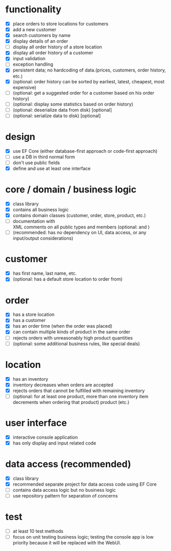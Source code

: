 # functionality

- [X] place orders to store locations for customers
- [X] add a new customer
- [X] search customers by name
- [X] display details of an order
- [ ] display all order history of a store location
- [X] display all order history of a customer
- [X] input validation
- [ ] exception handling
- [X] persistent data; no hardcoding of data.(prices, customers, order history, etc.)
- [X] (optional: order history can be sorted by earliest, latest, cheapest, most expensive)
- [ ] (optional: get a suggested order for a customer based on his order history)
- [ ] (optional: display some statistics based on order history)
- [ ] (optional: deserialize data from disk) [optional]
- [ ] (optional: serialize data to disk) [optional]

# design

- [X] use EF Core (either database-first approach or code-first approach)
- [ ] use a DB in third normal form
- [ ] don't use public fields
- [X] define and use at least one interface

# core / domain / business logic

- [X] class library
- [X] contains all business logic
- [X] contains domain classes (customer, order, store, product, etc.)
- [ ] documentation with <summary> XML comments on all public types and members (optional: <params> and <return>)
- [ ] (recommended: has no dependency on UI, data access, or any input/output considerations)

# customer

- [X] has first name, last name, etc.
- [X] (optional: has a default store location to order from)

# order

- [X] has a store location
- [X] has a customer
- [X] has an order time (when the order was placed)
- [X] can contain multiple kinds of product in the same order
- [ ] rejects orders with unreasonably high product quantities
- [ ] (optional: some additional business rules, like special deals)

# location

- [X] has an inventory
- [X] inventory decreases when orders are accepted
- [X] rejects orders that cannot be fulfilled with remaining inventory
- [ ] (optional: for at least one product, more than one inventory item decrements when ordering that product) product (etc.)

# user interface

- [X] interactive console application
- [X] has only display and input related code

# data access (recommended)

- [X] class library
- [X] recommended separate project for data access code using EF Core
- [ ] contains data access logic but no business logic
- [ ] use repository pattern for separation of concerns

# test

- [ ] at least 10 test methods
- [ ] focus on unit testing business logic; testing the console app is low priority because it will be replaced with the WebUI.
